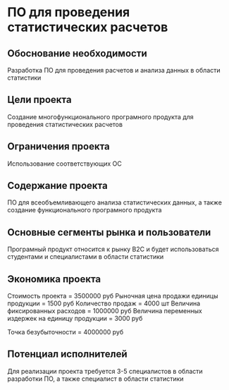 ﻿# ПО для проведения статистических расчетов	
	
## Обоснование необходимости
 Разработка ПО для проведения расчетов и анализа данных в области статистики

## Цели проекта
 Создание многофункционального програмного продукта для проведения статистических расчетов 

## Ограничения проекта
 Использование соответствующих ОС

## Содержание проекта
 ПО для всеобъемливающего анализа статистических данных, а также создание функционального програмного продукта

## Основные сегменты рынка и пользователи
 Програмный продукт относится к рынку B2C и будет использоваться студентами и специалистами в области статистики

## Экономика проекта
 Стоимость проекта = 3500000 руб
 Рыночная цена продажи единицы продукции = 1500 руб
 Количество продаж = 4000 шт
 Величина фиксированных расходов = 1000000 руб
 Величина переменных издержек на единицу продукции = 3000 руб

 Точка безубыточности = 4000000 руб

## Потенциал исполнителей
 Для реализации проекта требуется 3-5 специалистов в области разработки ПО, а также специалист в области статистики